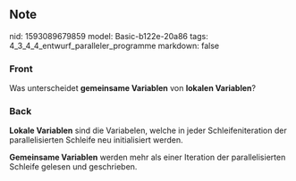## Note
nid: 1593089679859
model: Basic-b122e-20a86
tags: 4_3_4_4_entwurf_paralleler_programme
markdown: false

### Front
Was unterscheidet <b>gemeinsame Variablen</b> von <b>lokalen
Variablen</b>?

### Back
<b>Lokale Variablen</b> sind die Variabelen, welche in jeder
Schleifeniteration der parallelisierten Schleife neu initialisiert
werden.
<div>
  <b>Gemeinsame Variablen</b> werden mehr als einer Iteration der
  parallelisierten Schleife gelesen und geschrieben.
</div>
